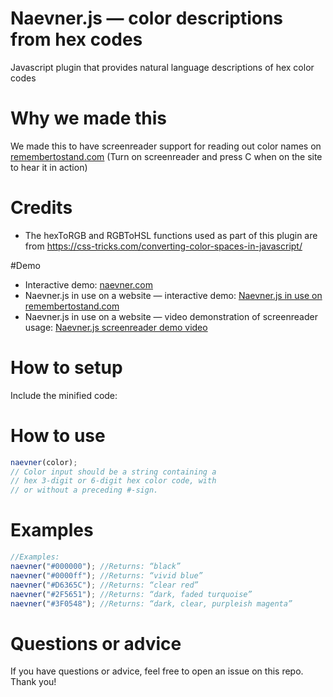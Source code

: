 # Naevner.js — color descriptions from hex codes
 Javascript plugin that provides natural language descriptions of hex color codes
 
 # Why we made this
 We made this to have screenreader support for reading out color names on [remembertostand.com](https://remembertostand.com/) (Turn on screenreader and press C when on the site to hear it in action)
 
 # Credits
 * The hexToRGB and RGBToHSL functions used as part of this plugin are from https://css-tricks.com/converting-color-spaces-in-javascript/
 
 #Demo
 * Interactive demo: [naevner.com](https://naevner.com/)
 * Naevner.js in use on a website — interactive demo: [Naevner.js in use on remembertostand.com](https://remembertostand.com/)
 * Naevner.js in use on a website — video demonstration of screenreader usage: [Naevner.js screenreader demo video](https://youtu.be/8kn6D_BuHYg)
 
 # How to setup
 Include the minified code: 
 
 # How to use
 ```javascript
 naevner(color);
 // Color input should be a string containing a
 // hex 3-digit or 6-digit hex color code, with
 // or without a preceding #-sign.
 ```
 
 # Examples
 ```javascript
 //Examples:
 naevner("#000000"); //Returns: “black”
 naevner("#0000ff"); //Returns: “vivid blue”
 naevner("#D6365C"); //Returns: “clear red”
 naevner("#2F5651"); //Returns: “dark, faded turquoise”
 naevner("#3F0548"); //Returns: “dark, clear, purpleish magenta”
 ```

 # Questions or advice
 If you have questions or advice, feel free to open an issue on this repo. Thank you!
